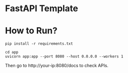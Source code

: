# FastAPI Template

# How to Run?

```
pip install -r requirements.txt
```

```
cd app
uvicorn app:app --port 8080 --host 0.0.0.0 --workers 1
```

Then go to http://your-ip:8080/docs to check APIs.
